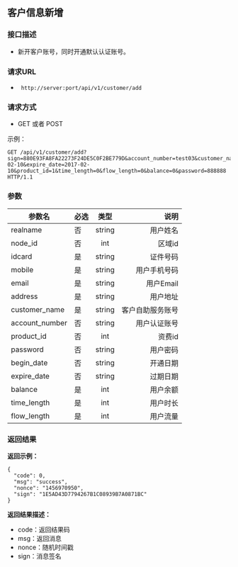 ## 客户信息新增

### 接口描述

- 新开客户账号，同时开通默认认证账号。

### 请求URL

- ` http://server:port/api/v1/customer/add `
      
### 请求方式

- GET 或者 POST

示例：

    GET /api/v1/customer/add?sign=880E93FA8FA22273F24DE5C0F2BE779D&account_number=test03&customer_name=test03&node_id=1&realname=test03&idcard=123&email=222%40qqq.com&mobile=133454646&address=12313&begin_date=2016-02-10&expire_date=2017-02-10&product_id=1&time_length=0&flow_length=0&balance=0&password=888888 HTTP/1.1

### 参数

| 参数名 | 必选 | 类型 | 说明 |
|---|:---|:---:|---:|
| realname | 否 | string |用户姓名 |
| node_id | 否 | int |区域id |
| idcard | 是 | string |证件号码 |
| mobile | 是 | string |用户手机号码 |
| email | 是 | string |用户Email |
| address | 是 | string |用户地址 |
| customer_name | 是 | string |客户自助服务账号 |
| account_number | 否 | string |用户认证账号 |
| product_id | 否 | int |资费id |
| password | 否 | string |用户密码 |
| begin_date | 否 | string |开通日期 |
| expire_date | 否 | string |过期日期 |
| balance | 是 | int |用户余额 |
| time_length | 是 | int |用户时长 |
| flow_length | 是 | int |用户流量 |


### 返回结果

**返回示例：**

    {
      "code": 0,
      "msg": "success",
      "nonce": "1456970950",
      "sign": "1E5AD43D7794267B1C08939B7A0871BC"
    }

**返回结果描述：**

- code：返回结果码
- msg：返回消息
- nonce：随机时间戳
- sign：消息签名